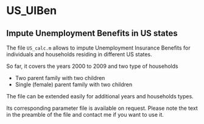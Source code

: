 # US_UIBen

## Impute Unemployment Benefits in US states

The file `US_calc.m` allows to impute Unemployment Insurance Benefits for individuals and households residing in different US states.

So far, it covers the years 2000 to 2009 and two type of households
- Two parent family with two children
- Single (female) parent family with two children

The file can be extended easily for additional years and households types.

Its corresponding parameter file is available on request. Please note the text in the preamble of the file and contact me if you want to use it. 